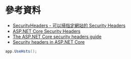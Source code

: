 # 參考資料

-   [SecurityHeaders - 可以掃指定網站的 Security Headers](https://securityheaders.com/)
-   [ASP.NET Core Security Headers](https://www.c-sharpcorner.com/article/asp-net-core-security-headers/)
-   [The ASP.NET Core security headers guide](https://blog.elmah.io/the-asp-net-core-security-headers-guide/)
-   [Security headers in ASP.NET Core](https://www.meziantou.net/security-headers-in-asp-net-core.htm)

```csharp
app.UseHsts();
```
